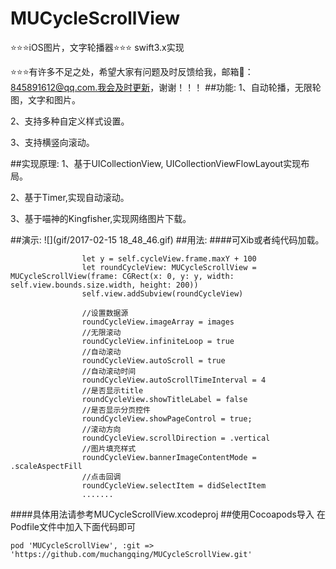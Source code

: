 # MUCycleScrollView
⭐️⭐️⭐️iOS图片，文字轮播器⭐️⭐️⭐️ swift3.x实现

⭐️⭐️⭐️有许多不足之处，希望大家有问题及时反馈给我，邮箱📮：845891612@qq.com.我会及时更新，谢谢！！！
##功能:
1、自动轮播，无限轮图，文字和图片。

2、支持多种自定义样式设置。

3、支持横竖向滚动。

##实现原理:
1、基于UICollectionView, UICollectionViewFlowLayout实现布局。

2、基于Timer,实现自动滚动。

3、基于喵神的Kingfisher,实现网络图片下载。

##演示:
![](gif/2017-02-15 18_48_46.gif)
##用法:
####可Xib或者纯代码加载。

```
                let y = self.cycleView.frame.maxY + 100
                let roundCycleView: MUCycleScrollView = MUCycleScrollView(frame: CGRect(x: 0, y: y, width: self.view.bounds.size.width, height: 200))
                self.view.addSubview(roundCycleView)
                
                //设置数据源
                roundCycleView.imageArray = images
                //无限滚动
                roundCycleView.infiniteLoop = true
                //自动滚动
                roundCycleView.autoScroll = true
                //自动滚动时间
                roundCycleView.autoScrollTimeInterval = 4
                //是否显示title
                roundCycleView.showTitleLabel = false
                //是否显示分页控件
                roundCycleView.showPageControl = true;
                //滚动方向
                roundCycleView.scrollDirection = .vertical
                //图片填充样式
                roundCycleView.bannerImageContentMode = .scaleAspectFill
                //点击回调
                roundCycleView.selectItem = didSelectItem
                .......
```
####具体用法请参考MUCycleScrollView.xcodeproj
##使用Cocoapods导入
在Podfile文件中加入下面代码即可
```
pod 'MUCycleScrollView', :git => 'https://github.com/muchangqing/MUCycleScrollView.git'

```
